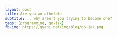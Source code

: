 ```yaml
---
layout: post
title: Are you an athelete
subtitle: .. why aren't you trying to become one?
tags: [programming, go-jek]
fb-img: https://gyani.net/img/blog/go-jek.png
---
```


